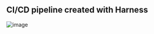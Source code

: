 ## CI/CD pipeline created with Harness
![image](https://github.com/user-attachments/assets/880ab76f-f6da-409d-8cd6-703aec096d81)
